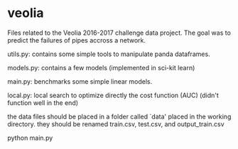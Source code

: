 # veolia

Files related to the Veolia 2016-2017 challenge data project. The goal was to predict the
failures of pipes accross a network.

utils.py:
contains some simple tools to manipulate panda dataframes.

models.py:
contains a few models (implemented in sci-kit learn)

main.py:
benchmarks some simple linear models.

local.py:
local search to optimize directly the cost function (AUC)
(didn't function well in the end)

the data files should be placed in a folder called `data' placed in the working directory.
they should be renamed train.csv, test.csv, and output_train.csv

python main.py
